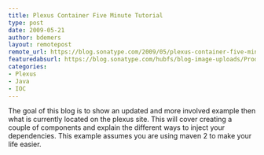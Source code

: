 ```yaml
---
title: Plexus Container Five Minute Tutorial
type: post
date: 2009-05-21
author: bdemers
layout: remotepost
remote_url: https://blog.sonatype.com/2009/05/plexus-container-five-minute-tutorial/
featuredabsurl: https://blog.sonatype.com/hubfs/blog-image-uploads/Product%20Management%20in%20a%20DevOps%20World%20-%20Featured%20Image%20-%2003.png
categories:
- Plexus
- Java
- IOC
---
```


The goal of this blog is to show an updated and more involved example then what is currently located on the plexus site. This will cover creating a couple of components and explain the different ways to inject your dependencies. This example assumes you are using maven 2 to make your life easier.
